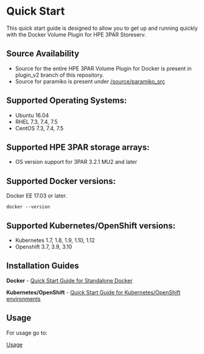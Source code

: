 # Quick Start

This quick start guide is designed to allow you to get up and running quickly with the Docker Volume Plugin for HPE 3PAR Storeserv.

## Source Availability
- Source for the entire HPE 3PAR Volume Plugin for Docker is present in plugin_v2 branch of this repository.
- Source for paramiko is present under [/source/paramiko_src](/source/paramiko_src)

## Supported Operating Systems:

* Ubuntu 16.04
* RHEL 7.3, 7.4, 7.5
* CentOS 7.3, 7.4, 7.5

## Supported HPE 3PAR storage arrays:

* OS version support for 3PAR 3.2.1 MU2 and later

## Supported Docker versions:

Docker EE 17.03 or later.

```
docker --version
```

## Supported Kubernetes/OpenShift versions:

* Kubernetes 1.7, 1.8, 1.9, 1.10, 1.12
* Openshift 3.7, 3.9, 3.10

## Installation Guides

**Docker** - [Quick Start Guide for Standalone Docker](/docs/quick_start_guide.md#quick-start-guide-for-standalone-docker-environments-)

**Kubernetes/OpenShift** - [Quick Start Guide for Kubernetes/OpenShift environments](/docs/quick_start_guide.md#quick-start-guide-for-kubernetesopenshift-environments-)

## Usage

For usage go to:

[Usage](/docs/usage.md)
